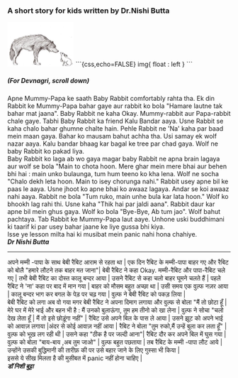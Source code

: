### A short story for kids written by Dr.Nishi Butta 

<img src = "/images/rabbit-wolf.jpg" width="150" height = "100">
```{css,echo=FALSE}
img{
	float : left
   }
```

##### (For Devnagri, scroll down)  
Apne Mummy-Papa ke saath Baby Rabbit comfortably rahta tha. Ek din Rabbit ke Mummy-Papa bahar gaye aur rabbit ko bola "Hamare lautne tak 
bahar mat jaana". Baby Rabbit ne kaha Okay. Mummy-rabbit aur Papa-rabbit chale gaye. Tabhi Baby Rabbit ka friend Kalu Bandar aaya. Usne 
Rabbit se kaha chalo bahar ghumne chalte hain. Pehle Rabbit ne 'Na' kaha par baad mein maan gaya. Bahar ko mausam bahut achha tha. Usi 
samay ek wolf nazar aaya. Kalu bandar bhaag kar bagal ke tree par chad gaya. Wolf ne baby Rabbit ko pakad liya.  
Baby Rabbit ko laga ab wo gaya magar baby Rabbit ne apna brain lagaya aur wolf se bola "Main to chota hoon. Mere ghar mein mere bhai aur
behen bhi hai : main unko bulaunga, tum hum teeno ko kha lena. Wolf ne socha "Chalo dekh leta hoon. Main to isey chorunga nahi." Rabbit 
usey apne bil ke paas le aaya. Usne jhoot ko apne bhai ko awaaz lagaya. Andar se koi awaaz nahi aaya. Rabbit ne bola "Tum ruko, main unhe 
bula kar lata hoon." Wolf ko bhookh lag rahi thi. Usne kaha "Thik hai par jaldi aana". Rabbit daur kar apne bil mein ghus gaya. Wolf ko 
bola "Bye-Bye, Ab tum jao". Wolf bahut pachtaya. Tab Rabbit ke Mummy-Papa laut aaye. Unhone uski buddhimani ki taarif ki par usey bahar 
jaane ke liye gussa bhi kiya.  
Isse ye lesson milta hai ki musibat mein panic nahi hona chahiye.  
**_Dr Nishi Butta_**  
***************************************************************************************
  
अपने मम्मी -पापा के साथ बेबी रैबिट आराम से रहता था | एक दिन रैबिट के मम्मी-पापा बाहर गए और रैबिट को बोलै "हमारे लौटने तक बाहर मत जाना"| बेबी रैबिट ने कहा
Okay. मम्मी-रैबिट और पापा-रैबिट चले गए | तभी बेबी रैबिट का दोस्त कालू बन्दर आया | उसने रैबिट से कहा चलो बाहर घूमने चलते हैं | पहले रैबिट ने 'ना'
कहा पर बाद में मान गया | बाहर को मौसम बहुत अच्छा था | उसी समय एक वुल्फ नज़र आया | कालू बन्दर भाग कर बगल के पेड़ पर चढ़ गया | वुल्फ 
ने बेबी रैबिट को पकड़ लिया |  
बेबी रैबिट को लगा अब वो गया मगर बेबी रैबिट ने अपना दिमाग लगाया और वुल्फ से बोला "मैं तो छोटा हूँ | मेरे 
घर में मेरे भाई और बहन भी है : मैं उनको बुलाऊंगा, तुम हम तीनो को खा लेना | वुल्फ ने सोचा "चलो देख लेता हूँ | मैं तो इसे छोड़ूंगा नहीं" | रैबिट 
उसे अपने बिल के पास ले आया | उसने झूट को अपने भाई को आवाज़ लगाया |अंदर से कोई आवाज़ नहीं आया | रैबिट ने बोला "तुम रुको,मैं उन्हें
बुला कर लता हूँ" | वुल्फ को भूख लग रही थी | उसने कहा "ठीक है पर जल्दी आना"| रैबिट दौर कर अपने बिल में घुस गया | वुल्फ को बोला 
"बाय-बाय ,अब तुम जाओ" | वुल्फ बहुत पछताया | तब रैबिट के मम्मी -पापा लौट आये | उन्होंने उसकी बुद्धिमानी की तारीफ़ की पर उसे बहार जाने के लिए 
गुस्सा भी किया |  
इससे ये सीख मिलता है की मुसीबत में panic नहीं होना चाहिए |  
**_डॉ निशी बुट्टा_**
